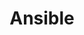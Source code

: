 ---
title: "Ansible"
description: |
    Series of tutorials that will introduce you to Kubernetes.
---